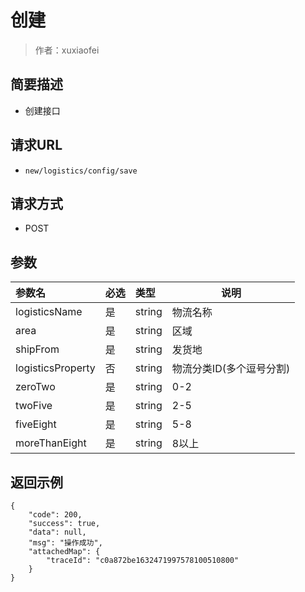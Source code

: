 # 创建

> 作者：xuxiaofei

## 简要描述

- 创建接口

## 请求URL
- ` new/logistics/config/save `
  
## 请求方式
- POST 

## 参数

|参数名|必选|类型|说明|
|:----    |:---|:----- |-----   |
|logisticsName |是  |string |物流名称   |
|area |是  |string | 区域    |
|shipFrom     |是  |string | 发货地    |
|logisticsProperty     |否  |string | 物流分类ID(多个逗号分割)    |
|zeroTwo     |是  |string | 0-2    |
|twoFive     |是  |string | 2-5    |
|fiveEight     |是  |string | 5-8    |
|moreThanEight     |是  |string | 8以上    |

## 返回示例 

``` 
{
    "code": 200,
    "success": true,
    "data": null,
    "msg": "操作成功",
    "attachedMap": {
        "traceId": "c0a872be1632471997578100510800"
    }
}
```